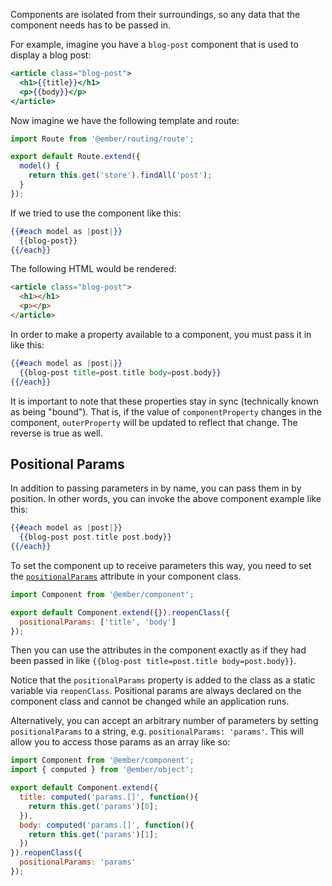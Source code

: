 Components are isolated from their surroundings, so any data that the component
needs has to be passed in.

For example, imagine you have a `blog-post` component that is used to
display a blog post:

```handlebars {data-filename="app/templates/components/blog-post.hbs"}
<article class="blog-post">
  <h1>{{title}}</h1>
  <p>{{body}}</p>
</article>
```

Now imagine we have the following template and route:

```javascript {data-filename="app/routes/index.js"}
import Route from '@ember/routing/route';

export default Route.extend({
  model() {
    return this.get('store').findAll('post');
  }
});
```

If we tried to use the component like this:

```handlebars {data-filename="app/templates/index.hbs"}
{{#each model as |post|}}
  {{blog-post}}
{{/each}}
```

The following HTML would be rendered:

```html
<article class="blog-post">
  <h1></h1>
  <p></p>
</article>
```

In order to make a property available to a component, you must pass it
in like this:

```handlebars {data-filename="app/templates/index.hbs"}
{{#each model as |post|}}
  {{blog-post title=post.title body=post.body}}
{{/each}}
```

It is important to note that these properties stay in sync (technically
known as being "bound"). That is, if the value of `componentProperty`
changes in the component, `outerProperty` will be updated to reflect that
change. The reverse is true as well.

## Positional Params

In addition to passing parameters in by name, you can pass them in by position.
In other words, you can invoke the above component example like this:

```handlebars {data-filename="app/templates/index.hbs"}
{{#each model as |post|}}
  {{blog-post post.title post.body}}
{{/each}}
```

To set the component up to receive parameters this way, you need to
set the [`positionalParams`](https://api.emberjs.com/ember/2.16/classes/Component/properties/positionalParams?anchor=positionalParams) attribute in your component class.

```javascript {data-filename="app/components/blog-post.js"}
import Component from '@ember/component';

export default Component.extend({}).reopenClass({
  positionalParams: ['title', 'body']
});
```

Then you can use the attributes in the component exactly as if they had been
passed in like `{{blog-post title=post.title body=post.body}}`.

Notice that the `positionalParams` property is added to the class as a
static variable via `reopenClass`. Positional params are always declared on
the component class and cannot be changed while an application runs.

Alternatively, you can accept an arbitrary number of parameters by
setting `positionalParams` to a string, e.g. `positionalParams: 'params'`. This
will allow you to access those params as an array like so:

```javascript {data-filename="app/components/blog-post.js"}
import Component from '@ember/component';
import { computed } from '@ember/object';

export default Component.extend({
  title: computed('params.[]', function(){
    return this.get('params')[0];
  }),
  body: computed('params.[]', function(){
    return this.get('params')[1];
  })
}).reopenClass({
  positionalParams: 'params'
});
```
